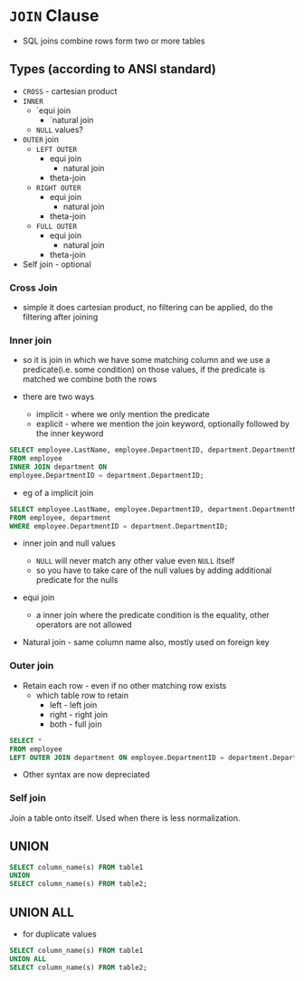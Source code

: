 # `JOIN` Clause

- SQL joins combine rows form two or more tables

## Types (according to ANSI standard)

- `CROSS` - cartesian product
- `INNER`
    - `equi join
        - `natural join
    - `NULL` values?
- `OUTER` join
    - `LEFT OUTER`
        - equi join
            - natural join
        - theta-join
    - `RIGHT OUTER`
        - equi join
            - natural join
        - theta-join
    - `FULL OUTER`
        - equi join
            - natural join
        - theta-join
- Self join - optional

### Cross Join

- simple it does cartesian product, no filtering can be applied,
  do the filtering after joining

### Inner join

- so it is join in which we have some matching column and we use a predicate(i.e. some condition)
  on those values, if the predicate is matched we combine both the rows

- there are two ways
    - implicit - where we only mention the predicate
    - explicit - where we mention the join keyword, optionally followed by the inner keyword

```sql
SELECT employee.LastName, employee.DepartmentID, department.DepartmentName 
FROM employee 
INNER JOIN department ON
employee.DepartmentID = department.DepartmentID;
```

- eg of a implicit join

```sql
SELECT employee.LastName, employee.DepartmentID, department.DepartmentName 
FROM employee, department
WHERE employee.DepartmentID = department.DepartmentID;
```

- inner join and null values
    - `NULL` will never match any other value even `NULL` itself
    - so you have to take care of the null values by adding additional predicate for the nulls

- equi join
    - a inner join where the predicate condition is the equality, other operators are not allowed

- Natural join - same column name also, mostly used on foreign key

### Outer join

- Retain each row - even if no other matching row exists
    - which table row to retain
        - left - left join
        - right - right join
        - both - full join

```sql
SELECT *
FROM employee 
LEFT OUTER JOIN department ON employee.DepartmentID = department.DepartmentID;
```

- Other syntax are now depreciated

### Self join

Join a table onto itself. Used when there is less normalization.

## UNION

```sql
SELECT column_name(s) FROM table1
UNION
SELECT column_name(s) FROM table2;
```

## UNION ALL

- for duplicate values

```sql
SELECT column_name(s) FROM table1
UNION ALL
SELECT column_name(s) FROM table2;
```
